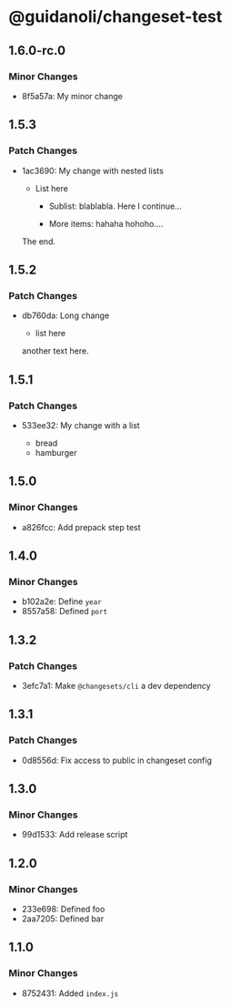 # @guidanoli/changeset-test

## 1.6.0-rc.0

### Minor Changes

- 8f5a57a: My minor change

## 1.5.3

### Patch Changes

- 1ac3690: My change with nested lists

  - List here

    - Sublist: blablabla.
      Here I continue...

    - More items: hahaha
      hohoho....

  The end.

## 1.5.2

### Patch Changes

- db760da: Long change

  - list here

  another text here.

## 1.5.1

### Patch Changes

- 533ee32: My change with a list

  - bread
  - hamburger

## 1.5.0

### Minor Changes

- a826fcc: Add prepack step test

## 1.4.0

### Minor Changes

- b102a2e: Define `year`
- 8557a58: Defined `port`

## 1.3.2

### Patch Changes

- 3efc7a1: Make `@changesets/cli` a dev dependency

## 1.3.1

### Patch Changes

- 0d8556d: Fix access to public in changeset config

## 1.3.0

### Minor Changes

- 99d1533: Add release script

## 1.2.0

### Minor Changes

- 233e698: Defined foo
- 2aa7205: Defined bar

## 1.1.0

### Minor Changes

- 8752431: Added `index.js`
